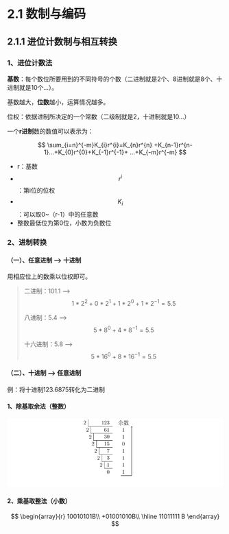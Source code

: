 # 2.1 数制与编码

## 2.1.1 进位计数制与相互转换

### 1、进位计数法

**基数**：每个数位所要用到的不同符号的个数（二进制就是2个、8进制就是8个、十进制就是10个...）。

基数越大，**位数**越小，运算情况越多。

位权：依据进制所决定的一个常数（二级制就是2，十进制就是10...）

一个**r进制**数的数值可以表示为：

$$
\sum_{i=n}^{-m}K_{i}r^{i}=K_{n}r^{n} +K_{n-1}r^{n-1}...+K_{0}r^{0}+K_{-1}r^{-1}+ ...+K_{-m}r^{-m}
$$

* r：基数
* $$r^{i}$$ ：第i位的位权
* $$K_{i}$$ ：可以取0~（r-1）中的任意数
* 整数最低位为第0位，小数为负数位

### 2、进制转换

#### （一）、任意进制 --&gt; 十进制

用相应位上的数乘以位权即可。

> 二进制：101.1 --&gt; $$1*2^{2} + 0*2^{1} + 1 * 2^{0} + 1 *2^{-1} = 5.5$$ 
>
> 八进制：5.4 --&gt; $$5*8^{0} + 4* 8^{-1} = 5.5$$ 
>
> 十六进制：5.8 --&gt; $$5 * 16^{0} + 8 *  16 ^{-1} = 5.5$$



#### （二）、十进制 --&gt; 任意进制

例：将十进制123.6875转化为二进制

#### 1、除基取余法（整数）

![](../.gitbook/assets/duan-chu-fa-.png)

#### 2、乘基取整法（小数）



$$
\begin{array}{r}
10010101B\\
+01001010B\\
\hline
11011111
B
\end{array}
$$




